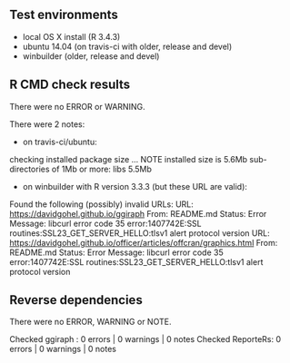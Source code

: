 ## Test environments

- local OS X install (R 3.4.3)
- ubuntu 14.04 (on travis-ci with older, release and devel) 
- winbuilder (older, release and devel)

## R CMD check results

There were no ERROR or WARNING.

There were 2 notes:

* on travis-ci/ubuntu:

checking installed package size ... NOTE
  installed size is  5.6Mb
  sub-directories of 1Mb or more:
    libs   5.5Mb

* on winbuilder with R version 3.3.3 (but these URL are valid):

Found the following (possibly) invalid URLs:
  URL: https://davidgohel.github.io/ggiraph
    From: README.md
    Status: Error
    Message: libcurl error code 35
    	error:1407742E:SSL routines:SSL23_GET_SERVER_HELLO:tlsv1 alert protocol version
  URL: https://davidgohel.github.io/officer/articles/offcran/graphics.html
    From: README.md
    Status: Error
    Message: libcurl error code 35
    	error:1407742E:SSL routines:SSL23_GET_SERVER_HELLO:tlsv1 alert protocol version



## Reverse dependencies

There were no ERROR, WARNING or NOTE. 
  
Checked ggiraph  : 0 errors | 0 warnings | 0 notes
Checked ReporteRs: 0 errors | 0 warnings | 0 notes
